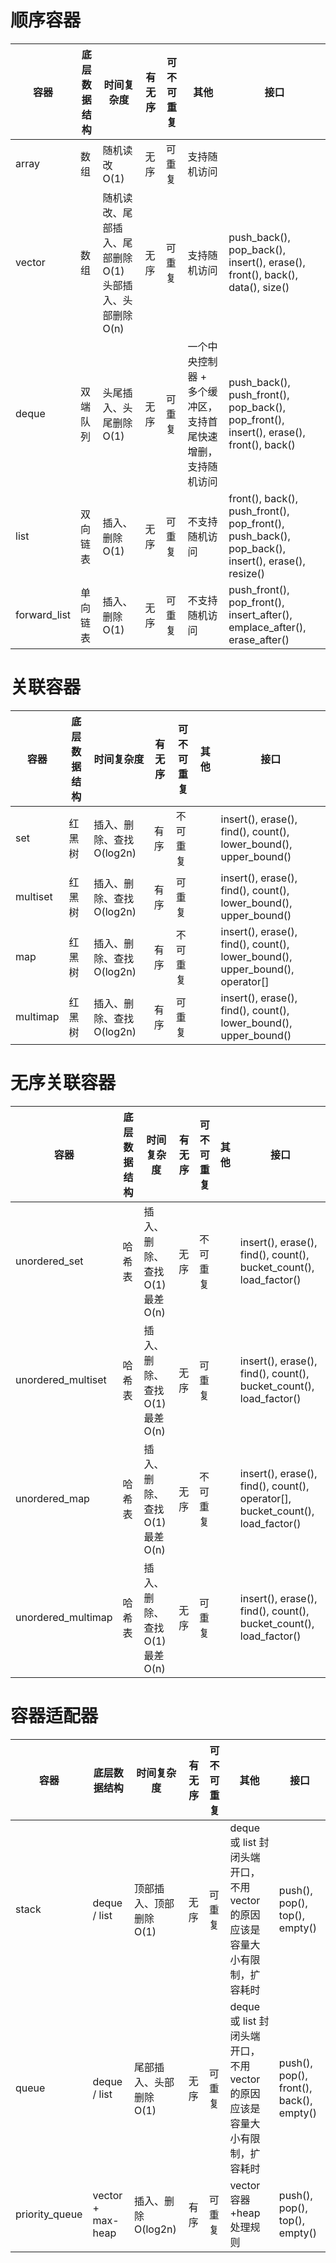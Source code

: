 # 顺序容器

| 容器	| 底层数据结构	| 时间复杂度	| 有无序	| 可不可重复 | 其他 | 接口 |
| ---- | ---- | ---- | ---- | ---- | ---- | ---- |
|array	|数组	|随机读改 O(1)	|无序	|可重复	|支持随机访问|  | at(), front(), back(), data(), size() |
|vector	|数组	|随机读改、尾部插入、尾部删除 O(1) 头部插入、头部删除 O(n)	|无序	|可重复	|支持随机访问| push_back(), pop_back(), insert(), erase(), front(), back(), data(), size() |
|deque	|双端队列	|头尾插入、头尾删除 O(1)	|无序	|可重复	|一个中央控制器 + 多个缓冲区，支持首尾快速增删，支持随机访问| push_back(), push_front(), pop_back(), pop_front(), insert(), erase(), front(), back() |
|list	|双向链表	|插入、删除 O(1)	|无序	|可重复	|不支持随机访问| front(), back(), push_front(), pop_front(), push_back(), pop_back(), insert(), erase(), resize() |
|forward_list	|单向链表	|插入、删除 O(1)	|无序	|可重复	|不支持随机访问| push_front(), pop_front(), insert_after(), emplace_after(), erase_after() |

# 关联容器

| 容器	| 底层数据结构	| 时间复杂度	| 有无序	| 可不可重复 | 其他 | 接口 |
| ---- | ---- | ---- | ---- | ---- | ---- | ---- |
|set	|红黑树	|插入、删除、查找 O(log2n)	|有序	|不可重复|	| insert(), erase(), find(), count(), lower_bound(), upper_bound() |
|multiset	|红黑树	|插入、删除、查找 O(log2n)	|有序	|可重复|	| insert(), erase(), find(), count(), lower_bound(), upper_bound() |
|map	|红黑树	|插入、删除、查找 O(log2n)	|有序	|不可重复|	| insert(), erase(), find(), count(), lower_bound(), upper_bound(), operator[] |
|multimap	|红黑树	|插入、删除、查找 O(log2n)	|有序	|可重复|	| insert(), erase(), find(), count(), lower_bound(), upper_bound() |

# 无序关联容器

| 容器	| 底层数据结构	| 时间复杂度	| 有无序	| 可不可重复 | 其他 | 接口 |
| ---- | ---- | ---- | ---- | ---- | ---- | ---- |
|unordered_set	|哈希表	|插入、删除、查找 O(1) 最差 O(n)	|无序	|不可重复|	| insert(), erase(), find(), count(), bucket_count(), load_factor() |
|unordered_multiset	|哈希表	|插入、删除、查找 O(1) 最差 O(n)	|无序	|可重复|	| insert(), erase(), find(), count(), bucket_count(), load_factor() |
|unordered_map	|哈希表	|插入、删除、查找 O(1) 最差 O(n)	|无序	|不可重复|	| insert(), erase(), find(), count(), operator[], bucket_count(), load_factor() |
|unordered_multimap	|哈希表	|插入、删除、查找 O(1) 最差 O(n)	|无序	|可重复|	| insert(), erase(), find(), count(), bucket_count(), load_factor() |

# 容器适配器

| 容器	| 底层数据结构	| 时间复杂度	| 有无序	| 可不可重复 | 其他 | 接口 |
| ---- | ---- | ---- | ---- | ---- | ---- | ---- |
|stack	|deque / list	|顶部插入、顶部删除 O(1)	|无序	|可重复	|deque 或 list 封闭头端开口，不用 vector 的原因应该是容量大小有限制，扩容耗时| push(), pop(), top(), empty() |
|queue	|deque / list	|尾部插入、头部删除 O(1)	|无序	|可重复	|deque 或 list 封闭头端开口，不用 vector 的原因应该是容量大小有限制，扩容耗时| push(), pop(), front(), back(), empty() |
|priority_queue	|vector + max-heap	|插入、删除 O(log2n)	|有序	|可重复	|vector容器+heap处理规则| push(), pop(), top(), empty() |
